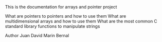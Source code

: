 This is the documentation for arrays and pointer project

What are pointers to pointers and how to use them
What are multidimensional arrays and how to use them
What are the most common C standard library functions to manipulate strings

Author
Juan David Marin Bernal